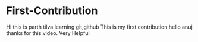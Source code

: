 # First-Contribution
Hi this is parth tilva learning git,github
This is my first contribution
hello anuj thanks for this video. Very Helpful
